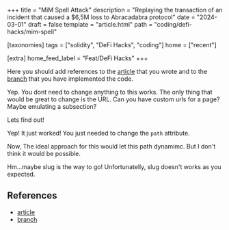 +++
title = "MiM Spell Attack"
description = "Replaying the transaction of an incident that caused a $6,5M loss to Abracadabra protocol"
date = "2024-03-01"
draft = false
template = "article.html"
path = "coding/defi-hacks/mim-spell"

[taxonomies]
tags = ["solidity", "DeFi Hacks", "coding"]
home = ["recent"]

[extra]
home_feed_label = "Feat/DeFi Hacks"
+++

Here you should add references to the [article](/articles/mim-spell-attack) that you wrote and to the [branch](https://github.com/vesla0x1/defi-hacks/tree/master/mim-spell) that you have implemented the code.

Yep. You dont need to change anything to this works. The only thing that would be great to change is the URL. Can you have custom urls for a page? Maybe emulating a subsection?

Lets find out!

Yep! It just worked! You just needed to change the `path` attribute.

Now, The ideal approach for this would let this path dynamimc. But I don't think it would be possible.

Hm...maybe slug is the way to go! Unfortunatelly, slug doesn't works as you expected.

## References
- [article](/articles/mim-spell-attack)
- [branch](https://github.com/vesla0x1/defi-hacks/tree/master/mim-spell)